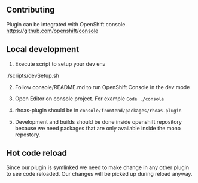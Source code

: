 ## Contributing

Plugin can be integrated with OpenShift console.
https://github.com/openshift/console

## Local development 

1. Execute script to setup your dev env

./scripts/devSetup.sh

2. Follow console/README.md to run OpenShift Console in the dev mode

3. Open Editor on console project.
For example `Code ./console`

4. rhoas-plugin should be in `console/frontend/packages/rhoas-plugin`

5. Development and builds should be done inside openshift repository because 
we need packages that are only available inside the mono repostory.


## Hot code reload

Since our plugin is symlinked we need to make change in any other plugin 
to see code reloaded. Our changes will be picked up during reload anyway.